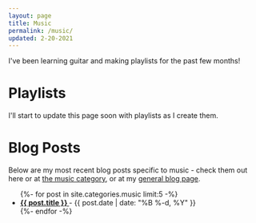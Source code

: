 ```yaml
---
layout: page
title: Music
permalink: /music/
updated: 2-20-2021
---
```


I've been learning guitar and making playlists for the past few months!

# Playlists
<!-- TODO: Update me -->
I'll start to update this page soon with playlists as I create them.

# Blog Posts
<!-- TODO: Update these links. -->
Below are my most recent blog posts specific to music - check them out here or at [the music category](), or at my [general blog page](/blog).

<ul>
    {%- for post in site.categories.music limit:5 -%}
        <li>
        <a href="{{ post.url }}">
            <b>
              {{ post.title }}
            </b>
          </a>-
          <time>{{ post.date | date: "%B %-d, %Y" }}</time>
    </li>
    {%- endfor -%}
<ul>